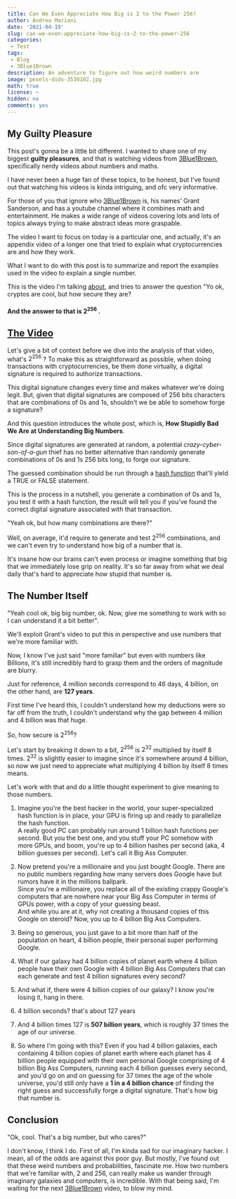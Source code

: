 ```yaml
---
title: Can We Even Appreciate How Big is 2 to the Power 256?
author: Andrea Mariani
date: '2021-04-19'
slug: can-we-even-appreciate-how-big-is-2-to-the-power-256
categories: 
 - Test
tags: 
 - Blog
 - 3Blue1Brown
description: An adventure to figure out how weird numbers are
image: pexels-dids-3530102.jpg
math: true
license: ~
hidden: no
comments: yes
---
```


## My Guilty Pleasure

This post's gonna be a little bit different. I wanted to share one of my biggest **guilty pleasures**, and that is watching videos from [3Blue1Brown](https://www.youtube.com/channel/UCYO_jab_esuFRV4b17AJtAw), specifically nerdy videos about numbers and maths.  

I have never been a huge fan of these topics, to be honest, but I've found out that watching his videos is kinda intriguing, and ofc very informative. 

For those of you that ignore who [3Blue1Brown](https://www.youtube.com/channel/UCYO_jab_esuFRV4b17AJtAw) is, his names’ Grant Sanderson, and has a youtube channel where it combines math and entertainment.
He makes a wide range of videos covering lots and lots of topics always trying to make abstract ideas more graspable.   

The video I want to focus on today is a particular one, and actually, it's an appendix video of a longer one that tried to explain what cryptocurrencies are and how they work.  

What I want to do with this post is to summarize and report the examples used in the video to explain a single number.  

This is the video I'm talking [about](https://www.youtube.com/watch?v=S9JGmA5_unY), and tries to answer the question "Yo ok, cryptos are cool, but how secure they are? 

#### And the answer to that is $2^{256}$ .  

## [The Video](https://www.youtube.com/watch?v=S9JGmA5_unY)

Let's give a bit of context before we dive into the analysis of that video, what's $2^{256}$ ? To make this as straightforward as possible, when doing transactions with cryptocurrencies, be them done virtually, a digital signature is required to authorize transactions.  

This digital signature changes every time and makes whatever we're doing legit. But, given that digital signatures are composed of 256 bits characters that are combinations of 0s and 1s, shouldn't we be able to somehow forge a signature?

And this question introduces the whole post, which is, **How Stupidly Bad We Are at Understanding Big Numbers**.  

Since digital signatures are generated at random, a potential *crazy-cyber-son-of-a-gun* thief has no better alternative than randomly generate combinations of 0s and 1s 256 bits long, to forge our signature.  

The guessed combination should be run through a [hash function](https://en.wikipedia.org/wiki/Hash_function) that'll yield a TRUE or FALSE statement.  

This is the process in a nutshell, you generate a combination of 0s and 1s, you test it with a hash function, the result will tell you if you've found the correct digital signature associated with that transaction.

"Yeah ok, but how many combinations are there?" 

Well, on average, it'd require to generate and test $2^{256}$ combinations, and we can't even try to understand how big of a number that is.  

It's insane how our brains can't even process or imagine something that big that we immediately lose grip on reality. It's so far away from what we deal daily that's hard to appreciate how stupid that number is.

## The Number Itself

"Yeah cool ok, big big number, ok. Now, give me something to work with so I can understand it a bit better".

We'll exploit Grant's video to put this in perspective and use numbers that we're more familiar with.  

Now, I know I've just said "more familiar" but even with numbers like Billions, it's still incredibly hard to grasp them and the orders of magnitude are blurry.  

Just for reference, 4 million seconds correspond to 46 days, 4 billion, on the other hand, are **127 years**.   

First time I've heard this, I couldn't understand how my deductions were so far off from the truth, I couldn't understand why the gap between 4 million and 4 billion was that huge.

So, how secure is $2^{256}$?

Let's start by breaking it down to a bit, $2^{256}$ is $2^{32}$ multiplied by itself 8 times. $2^{32}$ is slightly easier to imagine since it's somewhere around 4 billion, so now we just need to appreciate what multiplying 4 billion by itself 8 times means.  

Let's work with that and do a little thought experiment to give meaning to those numbers.

1. Imagine you're the best hacker in the world, your super-specialized hash function is in place, your GPU is firing up and ready to parallelize the hash function.  
A really good PC can probably run around 1 billion hash functions per second. But you the best one,  and you stuff your PC somehow with more GPUs, and boom, you're up to 4 billion hashes per second (aka, 4 billion guesses per second). Let's call it Big Ass Computer.

2. Now pretend you're a millionaire and you just bought Google. There are no public numbers regarding how many servers does Google have but rumors have it in the millions ballpark.  
Since you're a millionaire, you replace all of the existing crappy Google's computers that are nowhere near your Big Ass Computer in terms of GPUs power, with a copy of your guessing beast.  
And while you are at it, why not creating a thousand copies of this Google on steroid? Now, you up to 4 billion Big Ass Computers.

3. Being so generous, you just gave to a bit more than half of the population on heart, 4 billion people, their personal super performing Google.

4. What if our galaxy had 4 billion copies of planet earth where 4 billion people have their own Google with 4 billion Big Ass Computers that can each generate and test 4 billion signatures every second?

5. And what if, there were 4 billion copies of our galaxy? I know you're losing it, hang in there.

6. 4 billion seconds? that's about 127 years

7. And 4 billion times 127 is **507 billion years**, which is roughly 37 times the age of our universe.

8. So where I'm going with this? Even if you had 4 billion galaxies, each containing 4 billion copies of planet earth where each planet has 4 billion people equipped with their own personal Google comprising of 4 billion Big Ass Computers, running each 4 billion guesses every second, and you'd go on and on guessing for 37 times the age of the whole universe, you'd still only have a **1 in a 4 billion chance** of finding the right guess and successfully forge a digital signature. That's how big that number is.

## Conclusion

"Ok, cool. That's a big number, but who cares?" 

I don't know, I think I do. First of all, I'm kinda sad for our imaginary hacker. I mean, all of the odds are against this poor guy.
But mostly, I've found out that these weird numbers and probabilities, fascinate me. How two numbers that we're familiar with, 2 and 256, can really make us wander through imaginary galaxies and computers, is incredible. 
With that being said, I'm waiting for the next [3Blue1Brown](https://www.youtube.com/channel/UCYO_jab_esuFRV4b17AJtAw) video, to blow my mind.
